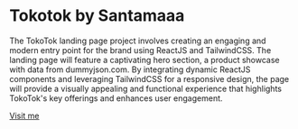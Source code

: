 # Tokotok by Santamaaa

The TokoTok landing page project involves creating an engaging and modern entry point for the brand using ReactJS and TailwindCSS. The landing page will feature a captivating hero section, a product showcase with data from dummyjson.com. By integrating dynamic ReactJS components and leveraging TailwindCSS for a responsive design, the page will provide a visually appealing and functional experience that highlights TokoTok's key offerings and enhances user engagement.

[Visit me](https://santamaaa.github.io/tokotok/)